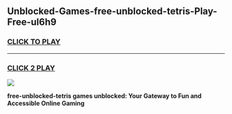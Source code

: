 
## Unblocked-Games-free-unblocked-tetris-Play-Free-ul6h9
<h3>
<a href="https://premium76.site?title=free-unblocked-tetris&ref=21A">CLICK TO PLAY</a></h3>
<hr>

<h3>
<a href="https://premium76.site?title=free-unblocked-tetris&ref=21A">CLICK 2 PLAY</a>
  
</h3>

<a href="https://premium76.site?title=free-unblocked-tetris&ref=21A"><img src="https://clearcache.store/games.png"></a>


**free-unblocked-tetris games unblocked: Your Gateway to Fun and Accessible Online Gaming**
